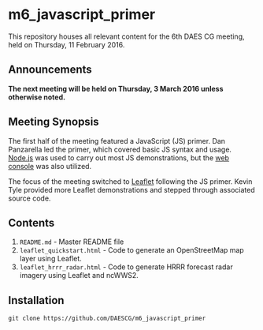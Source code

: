 m6_javascript_primer
====================

This repository houses all relevant content for the 6th DAES CG meeting, held
on Thursday, 11 February 2016.

Announcements
-------------
**The next meeting will be held on Thursday, 3 March 2016 unless otherwise
noted.**

Meeting Synopsis
----------------
The first half of the meeting featured a JavaScript (JS) primer. Dan Panzarella
led the primer, which covered basic JS syntax and usage. [Node.js](https://nodejs.org)
was used to carry out most JS demonstrations, but the [web console](https://developer.mozilla.org/en-US/docs/Tools/Web_Console)
was also utilized.

The focus of the meeting switched to [Leaflet](http://leafletjs.com) following
the JS primer. Kevin Tyle provided more Leaflet demonstrations and stepped through
associated source code.

Contents
--------
1. `README.md` - Master README file
2. `leaflet_quickstart.html` - Code to generate an OpenStreetMap map layer using Leaflet.
3. `leaflet_hrrr_radar.html` - Code to generate HRRR forecast radar imagery using Leaflet and ncWWS2.

Installation
------------
`git clone https://github.com/DAESCG/m6_javascript_primer`
